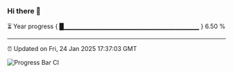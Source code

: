### Hi there 👋

⏳ Year progress { █▁▁▁▁▁▁▁▁▁▁▁▁▁▁▁▁▁▁▁▁▁▁▁▁▁▁▁▁▁ } 6.50 %

---

⏰ Updated on Fri, 24 Jan 2025 17:37:03 GMT

![Progress Bar CI](https://github.com/IshwaranRudhara/GIT-ACTION/workflows/Progress%20Bar%20CI/badge.svg)
